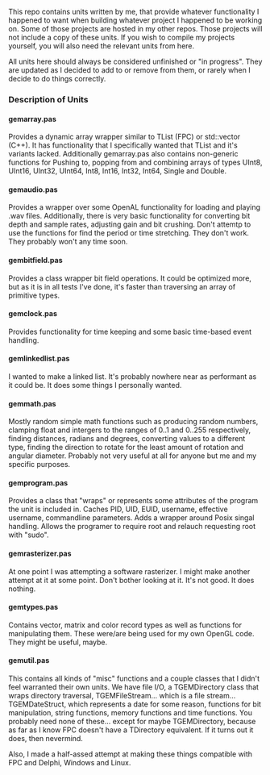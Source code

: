 This repo contains units written by me, that provide whatever functionality I happened to want when building whatever project I happened to be working on. Some of those projects are hosted in my other repos. Those projects will not include a copy of these units. If you wish to compile my projects yourself, you will also need the relevant units from here.

All units here should always be considered unfinished or "in progress". They are updated as I decided to add to or remove from them, or rarely when I decide to do things correctly.

### Description of Units

#### gemarray.pas
Provides a dynamic array wrapper similar to TList (FPC) or std::vector (C++). It has functionality that I specifically wanted that TList and it's variants lacked. Additionally gemarray.pas also contains non-generic functions for Pushing to, popping from and combining arrays of types UInt8, UInt16, UInt32, UInt64, Int8, Int16, Int32, Int64, Single and Double.

#### gemaudio.pas
Provides a wrapper over some OpenAL functionality for loading and playing .wav files. Additionally, there is very basic functionality for converting bit depth and sample rates, adjusting gain and bit crushing. Don't attemtp to use the functions for find the period or time stretching. They don't work. They probably won't any time soon.

#### gembitfield.pas
Provides a class wrapper bit field operations. It could be optimized more, but as it is in all tests I've done, it's faster than traversing an array of primitive types.

#### gemclock.pas
Provides functionality for time keeping and some basic time-based event handling.

#### gemlinkedlist.pas
I wanted to make a linked list. It's probably nowhere near as performant as it could be. It does some things I personally wanted.

#### gemmath.pas
Mostly random simple math functions such as producing random numbers, clamping float and intergers to the ranges of 0..1 and 0..255 respectively, finding distances, radians and degrees, converting values to a different type, finding the direction to rotate for the least amount of rotation and angular diameter. Probably not very useful at all for anyone but me and my specific purposes.

#### gemprogram.pas
Provides a class that "wraps" or represents some attributes of the program the unit is included in. Caches PID, UID, EUID, username, effective username, commandline parameters. Adds a wrapper around Posix singal handling. Allows the programer to require root and relauch requesting root with "sudo".

#### gemrasterizer.pas
At one point I was attempting a software rasterizer. I might make another attempt at it at some point. Don't bother looking at it. It's not good. It does nothing.

#### gemtypes.pas
Contains vector, matrix and color record types as well as functions for manipulating them. These were/are being used for my own OpenGL code. They might be useful, maybe.

#### gemutil.pas
This contains all kinds of "misc" functions and a couple classes that I didn't feel warranted their own units. We have file I/O, a TGEMDirectory class that wraps directory traversal, TGEMFileStream... which is a file stream... TGEMDateStruct, which represents a date for some reason, functions for bit manipulation, string functions, memory functions and time functions. You probably need none of these... except for maybe TGEMDirectory, because as far as I know FPC doesn't have a TDirectory equivalent. If it turns out it does, then nevermind.

Also, I made a half-assed attempt at making these things compatible with FPC and Delphi, Windows and Linux.
